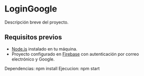 # LoginGoogle

Descripción breve del proyecto.

## Requisitos previos

- [Node.js](https://nodejs.org/) instalado en tu máquina.
- Proyecto configurado en [Firebase](https://console.firebase.google.com/) con autenticación por correo electrónico y Google.

Dependencias: npm install
Ejecucion: npm start
